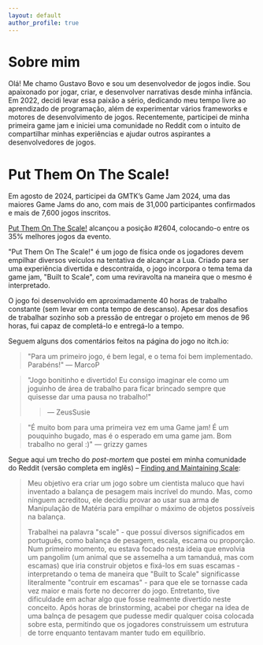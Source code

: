 ```yaml
---
layout: default
author_profile: true
---
```


# Sobre mim

Olá! Me chamo Gustavo Bovo e sou um desenvolvedor de jogos indie. Sou apaixonado por jogar, criar, e desenvolver narrativas desde minha infância. Em 2022, decidi levar essa paixão a sério, dedicando meu tempo livre ao aprendizado de programação, além de experimentar vários frameworks e motores de desenvolvimento de jogos. Recentemente, participei de minha primeira game jam e iniciei uma comunidade no Reddit com o intuito de compartilhar minhas experiências e ajudar outros aspirantes a desenvolvedores de jogos.

# Put Them On The Scale!

Em agosto de 2024, participei da GMTK’s Game Jam 2024, uma das maiores Game Jams do ano, com mais de 31,000 participantes confirmados e mais de 7,600 jogos inscritos.

[Put Them On The Scale!](https://itch.io/jam/gmtk-2024/rate/2889944) alcançou a posição #2604, colocando-o entre os 35% melhores jogos da evento.

"Put Them On The Scale!" é um jogo de física onde os jogadores devem empilhar diversos veículos na tentativa de alcançar a Lua. Criado para ser uma experiência divertida e descontraída, o jogo incorpora o tema tema da game jam, "Built to Scale", com uma reviravolta na maneira que o mesmo é interpretado.

O jogo foi desenvolvido em aproximadamente 40 horas de trabalho constante (sem levar em conta tempo de descanso). Apesar dos desafios de trabalhar sozinho sob a pressão de entregar o projeto em menos de 96 horas, fui capaz de completá-lo e entregá-lo a tempo.

Seguem alguns dos comentários feitos na página do jogo no itch.io:

> "Para um primeiro jogo, é bem legal, e o tema foi bem implementado. Parabéns!"
> — MarcoP

> "Jogo bonitinho e divertido! Eu consigo imaginar ele como um joguinho de área de trabalho para ficar brincado sempre que quisesse dar uma pausa no trabalho!"
> > — ZeusSusie

> "É muito bom para uma primeira vez em uma Game jam! É um pouquinho bugado, mas é o esperado em uma game jam. Bom trabalho no geral :)"
> — grizzy games

Segue aqui um trecho do _post-mortem_ que postei em minha comunidade do Reddit (versão completa em inglês) – [Finding and Maintaining Scale](https://www.reddit.com/r/visions_ofBlack_Skies/comments/1f2m5i7/finding_and_maintaining_scale_a_gmtk_game_jam/):

> Meu objetivo era criar um jogo sobre um cientista maluco que havi inventado a balança de pesagem mais incrível do mundo. Mas, como nínguem acreditou, ele decidiu provar ao usar sua arma de Manipulação de Matéria para empilhar o máximo de objetos possíveis na balança.
> 
> Trabalhei na palavra "scale" - que possuí diversos significados em português, como balança de pesagem, escala, escama ou proporção. Num primeiro momento, eu estava focado nesta ideia que envolvia um pangolim (um animal que se assemelha a um tamanduá, mas com escamas) que iria construir objetos e fixá-los em suas escamas - interpretando o tema de maneira que "Built to Scale" significasse literalmente "contruir em escamas" - para que ele se tornasse cada vez maior e mais forte no decorrer do jogo. Entretanto, tive dificuldade em achar algo que fosse realmente divertido neste conceito. Após horas de brinstorming, acabei por chegar na idea de uma balnça de pesagem que pudesse medir qualquer coisa colocada sobre esta, permitindo que os jogadores construissem um estrutura de torre enquanto tentavam manter tudo em equilíbrio.
